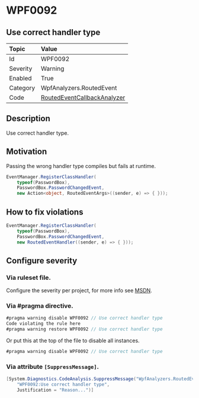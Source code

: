# WPF0092
## Use correct handler type

| Topic    | Value
| :--      | :--
| Id       | WPF0092
| Severity | Warning
| Enabled  | True
| Category | WpfAnalyzers.RoutedEvent
| Code     | [RoutedEventCallbackAnalyzer](https://github.com/DotNetAnalyzers/WpfAnalyzers/blob/master/WpfAnalyzers/Analyzers/RoutedEventCallbackAnalyzer.cs)


## Description

Use correct handler type.

## Motivation

Passing the wrong handler type compiles but fails at runtime.

```cs
EventManager.RegisterClassHandler(
    typeof(PasswordBox),
    PasswordBox.PasswordChangedEvent,
    new Action<object, RoutedEventArgs>((sender, e) => { }));
```

## How to fix violations

```cs
EventManager.RegisterClassHandler(
    typeof(PasswordBox),
    PasswordBox.PasswordChangedEvent,
    new RoutedEventHandler((sender, e) => { }));
```

<!-- start generated config severity -->
## Configure severity

### Via ruleset file.

Configure the severity per project, for more info see [MSDN](https://msdn.microsoft.com/en-us/library/dd264949.aspx).

### Via #pragma directive.
```C#
#pragma warning disable WPF0092 // Use correct handler type
Code violating the rule here
#pragma warning restore WPF0092 // Use correct handler type
```

Or put this at the top of the file to disable all instances.
```C#
#pragma warning disable WPF0092 // Use correct handler type
```

### Via attribute `[SuppressMessage]`.

```C#
[System.Diagnostics.CodeAnalysis.SuppressMessage("WpfAnalyzers.RoutedEvent", 
    "WPF0092:Use correct handler type", 
    Justification = "Reason...")]
```
<!-- end generated config severity -->